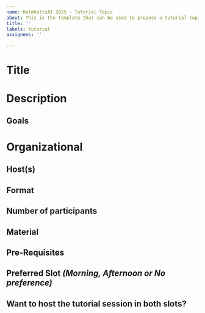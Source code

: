```yaml
---
name: HelmholtzAI 2025 - Tutorial Topic
about: This is the template that can be used to propose a tutorial topic
title: ''
labels: tutorial
assignees: ''

---
```


# Title
<!--Add informative title here! -->

# Description
<!--Provide a description of the tutorial you would like to host. Feel free to include any links to software you plan
on demonstrating or papers giving an overview of what you want to present-->

## Goals
<!--What objectives does the tutorial serve? Why is it important to include it as a part of HAICON 2025? -->

# Organizational
<!--In the following, please provide organizational information about the session. -->

## Host(s)
<!--Names and e-mail addresses of all people involved in hosting this session.-->

## Format
<!--A tutorial should be more than just a presentation - there should be an interactive element. Do you plan on including
this interactive element through programming tasks, discussions, collaborative tasks, or something different? -->

## Number of participants
<!-- Define the minimal number of participants you need for your tutorial to be a success. 
Is there a limit to the number of people who attend this session? -->

## Material
<!-- State here the material and devices you need: beamer, flipchart, paper, markers, post-its, etc. 
We will then see what we can provide and let you know, if you should bring something yourself-->

## Pre-Requisites
<!-- State here the software tools and other privileges that are needed. For instance, prior knowledge, installation of 
software etc.  -->

## Preferred Slot *(Morning, Afternoon or No preference)*
<!--State the time slot which is your preference (we cannot guarentee that we will be able to fulfil your request, but
we will try our best).-->

## Want to host the tutorial session in both slots?
<!--Since the tutorials are run parallel to campus tours, you may be able to reach a wider audience if you offer your
tutorial in both slots. If you are interested in this, please state your interest here! -->
